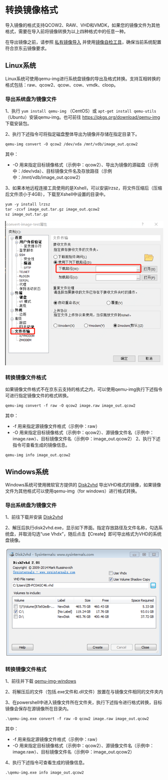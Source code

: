 # 转换镜像格式
导入镜像的格式支持QCOW2、RAW、VHD和VMDK，如果您的镜像文件为其他格式，需要在导入前将镜像转换为以上四种格式中的任意一种。

在导出镜像之前，请参照 [私有镜像导入](https://docs.jdcloud.com/cn/virtual-machines/import-private-image) 并使用[镜像自检工具](https://docs.jdcloud.com/cn/virtual-machines/image-check-tool)，确保当前系统配置符合京东云镜像要求。

## Linux系统
Linux系统可使用qemu-img进行系统盘镜像的导出及格式转换。支持互相转换的格式包括：raw、qcow2、qcow、cow、vmdk、cloop。

### 导出系统盘为镜像文件
1、执行 `yum install qemu-img` （CentOS）或 `apt-get install qemu-utils` （Ubuntu）安装qemu-img。也可前往 https://pkgs.org/download/qemu-img 下载安装包。

2、执行下述指令可将指定磁盘整体导出为镜像并存储在指定目录下。
```
qemu-img convert -O qcow2 /dev/vda /mnt/vdb/image_out.qcow2
```
其中：
* -O 用来指定目标镜像格式（示例中：qcow2）、导出为镜像的源磁盘（示例中：/dev/vda）、目标镜像文件名及存放路径（示例中：/mnt/vdb/image_out.qcow2）

3、如果本地远程连接工具使用的是Xshell，可以安装lrzsz，将文件压缩后（压缩后文件须小于4GB），下载至Xshell中设置的目录中。
```
yum -y install lrzsz
tar -zcvf image_out.tar.gz image_out.qcow2
sz image_out.tar.gz
```

![](../../../../../image/vm/Image-Import-convert1.png)<br>

### 转换镜像文件格式
如果镜像文件格式不在京东云支持的格式之内，可以使用qemu-img执行下述指令可进行指定镜像文件的格式转换。
```
qemu-img convert -f raw -O qcow2 image.raw image_out.qcow2
```
其中：
* -f 用来指定源镜像文件格式（示例中：raw）
* -O 用来指定目标镜像格式（示例中：qcow2）、源镜像文件名（示例中：image.raw）、目标镜像文件名（示例中：image_out.qcow2）
2、执行下述指令可查看生成的镜像信息。
```
qemu-img info image_out.qcow2
```

## Windows系统
Windows系统可使用微软官方提供的 [Disk2vhd](https://docs.microsoft.com/en-us/sysinternals/downloads/disk2vhd) 导出VHD格式的镜像，如果镜像文件为其他格式可以使用qemu-img（for windows）进行格式转换。

### 导出系统盘为镜像文件
1、前往下载并安装 [Disk2vhd](https://docs.microsoft.com/en-us/sysinternals/downloads/disk2vhd)

2、解压后执行disk2vhd.exe，显示如下界面。指定存放路径及文件名称，勾选系统盘，并取消勾选“use Vhdx”，随后点击【Create】即可导出格式为VHD的系统盘镜像。

![](../../../../../image/vm/Image-Import-convert2.png)<br>

### 转换镜像文件格式
1、前往并下载 [qemu-img-windows](https://cloudbase.it/qemu-img-windows/)

2、将解压后的文件（包括.exe文件和.dll文件）放置在与镜像文件相同的文件夹内

3、在powershell中进入镜像文件所在文件夹，执行下述指令进行格式转换，目标镜像会保存在源镜像所在目录内。
```
.\qemu-img.exe convert -f raw -O qcow2 image.raw image_out.qcow2
```
其中：
* -f 用来指定源镜像文件格式（示例中：raw）
* -O 用来指定目标镜像格式（示例中：qcow2）、源镜像文件名（示例中：image.raw）、目标镜像文件名（示例中：image_out.qcow2）

4、执行下述指令可查看生成的镜像信息。
```
.\qemu-img.exe info image_out.qcow2
```

